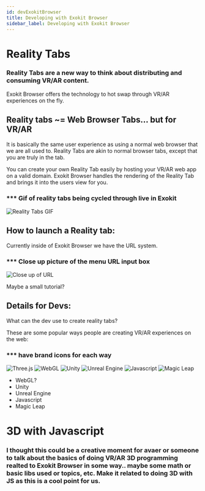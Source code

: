 ```yaml
---
id: devExokitBrowser
title: Developing with Exokit Browser
sidebar_label: Developing with Exokit Browser
---
```


# Reality Tabs

### Reality Tabs are a new way to think about distributing and consuming VR/AR content.

Exokit Browser offers the technology to hot swap through VR/AR experiences on the fly.<br>

## Reality tabs ~= Web Browser Tabs... but for VR/AR

It is basically the same user experience as using a normal web browser that we are all used
to. Reality Tabs are akin to normal browser tabs, except that you are truly in the tab.

You can create your own Reality Tab easily by hosting your VR/AR web app on a valid domain. Exokit Browser handles the rendering of the Reality Tab and brings it into the users view for you.

### *** Gif of reality tabs being cycled through live in Exokit
![Reality Tabs GIF](http://via.placeholder.com/750x300)

## How to launch a Reality tab:

Currently inside of Exokit Browser we have the URL system. 

### *** Close up picture of the menu URL input box
![Close up of URL](http://via.placeholder.com/800x200)

Maybe a small tutorial?

## Details for Devs:

What can the dev use to create reality tabs?

These are some popular ways people are creating VR/AR experiences on the web:

### *** have brand icons for each way
![Three.js](http://via.placeholder.com/250x250 "Three.js") 
![WebGL](http://via.placeholder.com/250x250 "WebGL") 
![Unity](http://via.placeholder.com/250x250) 
![Unreal Engine](http://via.placeholder.com/250x250) 
![Javascript](http://via.placeholder.com/250x250) 
![Magic Leap](http://via.placeholder.com/250x250) 
- WebGL? 
- Unity
- Unreal Engine 
- Javascript
- Magic Leap

# 3D with Javascript

### I thought this could be a creative moment for avaer or someone to talk about the basics of doing VR/AR 3D programming realted to Exokit Browser in some way.. maybe some math or basic libs used or topics, etc. Make it related to doing 3D with JS as this is a cool point for us.
